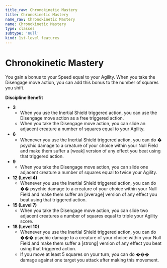 ```yaml
---
title_raw: Chronokinetic Mastery
title: Chronokinetic Mastery
name_raw: Chronokinetic Mastery
name: Chronokinetic Mastery
type: classes
subtype: 'null'
kind: 1st-level features
---
```


# Chronokinetic Mastery

You gain a bonus to your Speed equal to your Agility. When you take the Disengage move action, you can add this bonus to the number of squares you shift.

**Discipline Benefit**

- **3**
  - When you use the Inertial Shield triggered action, you can use the Disengage move action as a free triggered action.
  - When you take the Disengage move action, you can slide an adjacent creature a number of squares equal to your Agility.
- **6**
  - Whenever you use the Inertial Shield triggered action, you can do � psychic damage to a creature of your choice within your Null Field and make them suffer a \[weak\] version of any effect you beat using that triggered action.
- **9**
  - When you take the Disengage move action, you can slide one adjacent creature a number of squares equal to twice your Agility.
- **12 (Level 4)**
  - Whenever you use the Inertial Shield triggered action, you can do �� psychic damage to a creature of your choice within your Null Field and make them suffer an \[average\] version of any effect you beat using that triggered action.
- **15 (Level 7)**
  - When you take the Disengage move action, you can slide two adjacent creatures a number of squares equal to triple your Agility score.
- **18 (Level 10)**
  - Whenever you use the Inertial Shield triggered action, you can do ��� psychic damage to a creature of your choice within your Null Field and make them suffer a \[strong\] version of any effect you beat using that triggered action.
  - If you move at least 5 squares on your turn, you can do ��� damage against one target you attack after making this movement.
